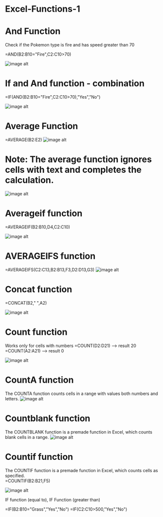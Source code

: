 # Excel-Functions-1

# And Function
Check if the Pokemon type is fire and has speed greater than 70

=AND(B2:B10="Fire",C2:C10>70)
 
![image alt]( https://github.com/nsankareswari-70/Excel-Functions-1/blob/b3b63ca8f7b407194ca999c2e1c677fecf9e0a6b/ex1.png)

# If and And function - combination

=IF(AND(B2:B10="Fire",C2:C10>70),"Yes","No")

![image alt](https://github.com/nsankareswari-70/Excel-Functions-1/blob/57d62b177012c17594ffe5860019d171a2c9b5e1/ex3.png)

# Average Function
=AVERAGE(B2:E2)
![image alt](https://github.com/nsankareswari-70/Excel-Functions-1/blob/46d3b19de6764952bd0d099cc5ccfc8216b329c8/ex4.png)

# Note: The average function ignores cells with text and completes the calculation.

![image alt](https://github.com/nsankareswari-70/Excel-Functions-1/blob/34c1a70bad4dea198d053458f2d74edd57eadf20/ex5.png)

# Averageif function

=AVERAGEIF(B2:B10,D4,C2:C10)

![image alt](https://github.com/nsankareswari-70/Excel-Functions-1/blob/c2bef0ab341e101eeee982d03fbb0fd39250dfe5/ex6.png)

# AVERAGEIFS function
=AVERAGEIFS(C2:C13,B2:B13,F3,D2:D13,G3)
![image alt](https://github.com/nsankareswari-70/Excel-Functions-1/blob/6e04defb38dcf2bb18c9c0c4e72c6b07d0264300/ex7.png)

# Concat function   
=CONCAT(B2," ",A2)

![image alt](https://github.com/nsankareswari-70/Excel-Functions-1/blob/1e49134110ee7d52748dd9713266d566c93f52ef/ex8.png)
# Count function
Works only for cells with numbers
=COUNT(D2:D21)  --> result 20
=COUNT(A2:A21) --> result 0

![image alt](https://github.com/nsankareswari-70/Excel-Functions-1/blob/ed1f6322a37d2961bb83ac7bdf9537cd78095ac3/ex9.png)

# CountA function
The COUNTA function counts cells in a range with values both numbers and letters.
![image alt](https://github.com/nsankareswari-70/Excel-Functions-1/blob/0b14a4e8aa9113479e0002fd05a9add5a9af624b/ex10.png)

# Countblank function
The COUNTBLANK function is a premade function in Excel, which counts blank cells in a range.
![image alt](https://github.com/nsankareswari-70/Excel-Functions-1/blob/4383625d2ea065198a877adfebf9576c28d8f5ab/ex11.png)

# Countif function
The COUNTIF function is a premade function in Excel, which counts cells as specified.    
=COUNTIF(B2:B21,F5)

![image alt](https://github.com/nsankareswari-70/Excel-Functions-1/blob/6c1cb2a6013038c708c370caf71c54e46c6fadd5/ex12.png)

IF function (equal to), IF Function (greater than)

=IF(B2:B10="Grass","Yes","No")
=IF(C2:C10>500,"Yes","No")












